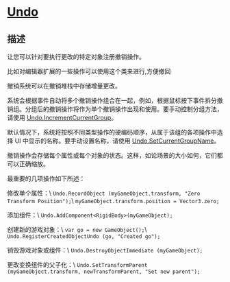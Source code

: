 # [Undo](https://docs.unity3d.com/cn/2019.4/ScriptReference/Undo.html)

## 描述

让您可以针对要执行更改的特定对象注册撤销操作。

比如对编辑器扩展的一些操作可以使用这个类来进行,方便撤回

撤销系统可以在撤销堆栈中存储增量更改。

系统会根据事件自动将多个撤销操作组合在一起，例如，根据鼠标按下事件拆分撤销组。分组后的撤销操作将作为单个撤销操作出现和使用。要手动控制分组方法，请使用 [Undo.IncrementCurrentGroup](https://docs.unity3d.com/cn/2019.4/ScriptReference/Undo.IncrementCurrentGroup.html)。

默认情况下，系统将按照不同类型操作的硬编码顺序，从属于该组的各项操作中选择 UI 中显示的名称。要手动设置名称，请使用 [Undo.SetCurrentGroupName](https://docs.unity3d.com/cn/2019.4/ScriptReference/Undo.SetCurrentGroupName.html)。

撤销操作会存储每个属性或每个对象的状态。这样，如论场景的大小如何，它们都可以正确缩放。

最重要的几项操作如下所述：

修改单个属性：\ `Undo.RecordObject (myGameObject.transform, "Zero Transform Position");`\ `myGameObject.transform.position = Vector3.zero;`

添加组件：\ `Undo.AddComponent<RigidBody>(myGameObject);`

创建新的游戏对象：\ `var go = new GameObject();`\ `Undo.RegisterCreatedObjectUndo (go, "Created go");`

销毁游戏对象或组件：\ `Undo.DestroyObjectImmediate (myGameObject);`

更改变换组件的父子化：\ `Undo.SetTransformParent (myGameObject.transform, newTransformParent, "Set new parent");`